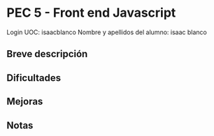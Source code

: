 # PEC 5 - Front end Javascript

Login UOC: isaacblanco
Nombre y apellidos del alumno: isaac blanco


## Breve descripción 

## Dificultades

## Mejoras

## Notas



